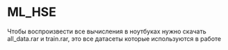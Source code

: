# ML_HSE 
Чтобы воспроизвести все вычисления в ноутбуках нужно скачать all_data.rar и train.rar, это все датасеты которые используются в работе
